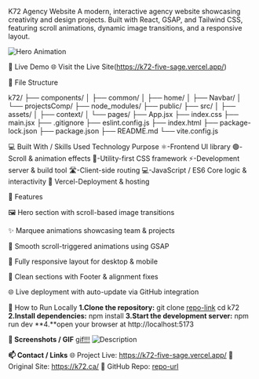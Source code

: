 K72 Agency Website
A modern, interactive agency website showcasing creativity and design projects. Built with React, GSAP, and Tailwind CSS, featuring scroll animations, dynamic image transitions, and a responsive layout.

![Hero Animation](https://i.pinimg.com/originals/97/35/82/973582d9b0e0761a1b880edb78b7f4e7.gif)


🔗 Live Demo
🌐 Visit the Live Site(https://k72-five-sage.vercel.app/)

📁 File Structure

k72/
├── components/
│   ├── common/
│   ├── home/
│   ├── Navbar/
│   └── projectsComp/
├── node_modules/
├── public/
├── src/
│   ├── assets/
│   ├── context/
│   └── pages/
├── App.jsx
├── index.css
├── main.jsx
├── .gitignore
├── eslint.config.js
├── index.html
├── package-lock.json
├── package.json
├── README.md
└── vite.config.js

💻 Built With / Skills Used
Technology	Purpose
⚛️-Frontend UI library
🟢-Scroll & animation effects
🎨-Utility-first CSS framework
⚡-Development server & build tool
🛣️-Client-side routing
💻-JavaScript / ES6	Core logic & interactivity
🚀 Vercel-Deployment & hosting


📌 Features

🖼️ Hero section with scroll-based image transitions

✨ Marquee animations showcasing team & projects

🔄 Smooth scroll-triggered animations using GSAP

📱 Fully responsive layout for desktop & mobile

🧹 Clean sections with Footer & alignment fixes

🌐 Live deployment with auto-update via GitHub integration


🚀 How to Run Locally
**1.Clone the repository:**
git clone [repo-link](https://github.com/Sweta-82/K72.git)
cd k72
**2.Install dependencies:**
npm install
**3.Start the development server:**
npm run dev
**4.**open your browser at http://localhost:5173

**📸 Screenshots / GIF**
[gif!!!](https://i.pinimg.com/originals/a2/b2/9f/a2b29f0577de8897aa845c7dc11f3d3b.gif)
![Description](./screenshots/animation.gif)


**📫 Contact / Links**
🌐 Project Live: https://k72-five-sage.vercel.app/
🎨 Original Site: https://k72.ca/
💾 GitHub Repo: [repo-url](https://github.com/Sweta-82/K72.git)